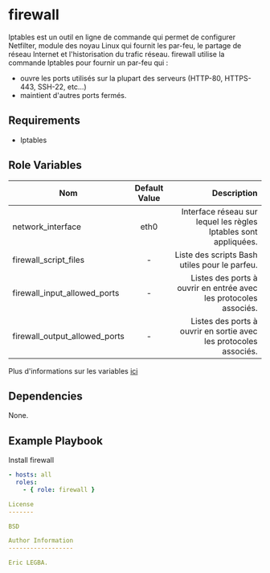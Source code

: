 firewall
=========

Iptables est un outil en ligne de commande qui permet de configurer Netfilter,
module des noyau Linux qui fournit les par-feu, le partage de réseau Internet et l'historisation du trafic réseau.
firewall utilise la commande Iptables pour fournir un par-feu qui :
- ouvre les ports utilisés sur la plupart des serveurs (HTTP-80, HTTPS-443, SSH-22, etc...)
- maintient d'autres ports fermés.

Requirements
------------

- Iptables

Role Variables
--------------

| Nom	        | Default Value	| Description|
| ------------- |:-------------:| ----------:|
|network_interface|eth0|Interface réseau sur lequel les règles Iptables sont appliquées.|
|firewall_script_files|-|Liste des scripts Bash utiles pour le parfeu.|
|firewall_input_allowed_ports|-|Listes des ports à ouvrir en entrée avec les protocoles associés.|
|firewall_output_allowed_ports|-|Listes des ports à ouvrir en sortie avec les protocoles associés.|

Plus d'informations sur les variables  [ici](https://github.com/eleongithub/ansible/blob/it_1/projects/roles/firewall/defaults/main.yml)

Dependencies
------------

None.

Example Playbook
----------------

Install firewall
```yaml
- hosts: all
  roles:
    - { role: firewall }

License
-------

BSD

Author Information
------------------

Eric LEGBA.
